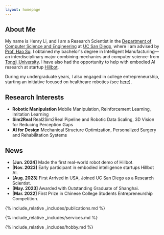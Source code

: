 ```yaml
---
layout: homepage
---
```


## About Me

My name is Henry Li, and I am a Research Scientist in the [Department of Computer Science
and Engineering](https://cse.ucsd.edu/) at [UC San Diego](https://ucsd.edu/), where I am advised by
[Prof. Hao Su](https://cseweb.ucsd.edu/~haosu/). I obtained my bachelor's degree in
Intelligent Manufacturing—an interdisciplinary major combining mechanics and computer
science-from [Tongji University](https://en.tongji.edu.cn/p/#/). I have also had
the opportunity to help with embodied AI research at startup [Hillbot](https://www.hillbot.ai/).
<!-- I have also had
the opportunity to work with [Prof. Rui Chen](https://callmeray.github.io/homepage/Home.html)
at [Tsinghua University](https://www.tsinghua.edu.cn/en/), and focused on
UAV research in the [Vision4Robotics Group](https://vision4robotics.github.io/). -->
During my undergraduate years, I also engaged in college entrepreneurship, starting an initiative
focused on healthcare robotics (see [here](http://www.xinhuanet.com/english/2021-02/02/c_139715877.htm)).

## Research Interests
<!-- - **Computer Vision:** image recognition, image generation, video captioning
- **Machine Learning:** meta-learning, incremental learning, transfer learning -->
- **Robotic Manipulation** Mobile Manipulation, Reinforcement Learning, Imitation Learning
- **Sim2Real** Real2Sim2Real Pipeline and Robotic Data Scaling, 3D Vision for Reducing Perception Gaps
- **AI for Design** Mechanical Structure Optimization, Personalized Surgery and Rehabilitation Systems

## News
- **[Jun. 2024]** Made the first real-world robot demo of Hillbot.
- **[Nov. 2023]** Early participant in embodied intelligence startups Hillbot AI.
- **[Aug. 2023]** First Arrived in USA, Joined UC San Diego as a Research Scientist.
- **[May. 2023]** Awarded with Outstanding Graduate of Shanghai. 
- **[Mar. 2022]** First Prize in Chinese College Students Entrepreneurship Competition.

{% include_relative _includes/publications.md %}

{% include_relative _includes/services.md %}

{% include_relative _includes/hobby.md %}